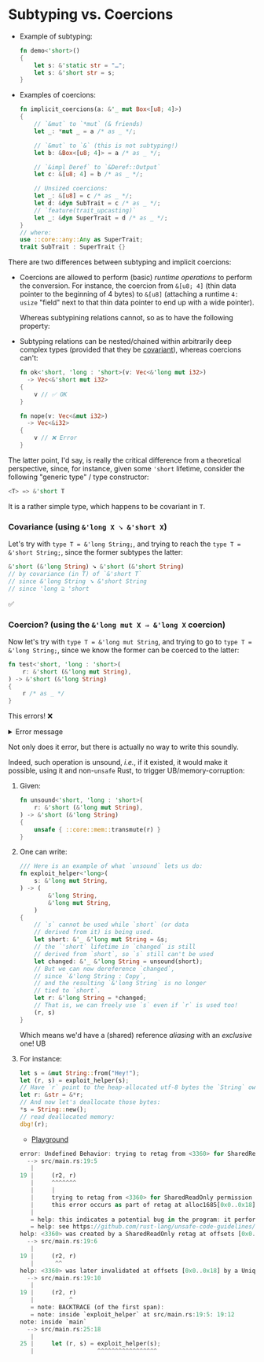 # Subtyping vs. Coercions

  - Example of subtyping:

    ```rs
    fn demo<'short>()
    {
        let s: &'static str = "…";
        let s: &'short str = s;
    }
    ```

  - Examples of coercions:

    ```rs
    fn implicit_coercions(a: &'_ mut Box<[u8; 4]>)
    {
        // `&mut` to `*mut` (& friends)
        let _: *mut _ = a /* as _ */;

        // `&mut` to `&` (this is not subtyping!)
        let b: &Box<[u8; 4]> = a /* as _ */;

        // `&impl Deref` to `&Deref::Output`
        let c: &[u8; 4] = b /* as _ */;

        // Unsized coercions:
        let _: &[u8] = c /* as _ */;
        let d: &dyn SubTrait = c /* as _ */;
        // `feature(trait_upcasting)`
        let _: &dyn SuperTrait = d /* as _ */;
    }
    // where:
    use ::core::any::Any as SuperTrait;
    trait SubTrait : SuperTrait {}
    ```

There are two differences between subtyping and implicit coercions:

  - Coercions are allowed to perform (basic) _runtime operations_ to perform the conversion. For instance, the coercion from `&[u8; 4]` (thin data pointer to the beginning of 4 bytes) to `&[u8]` (attaching a runtime `4: usize` "field" next to that thin data pointer to end up with a wide pointer).

    Whereas subtypining relations cannot, so as to have the following property:

  - Subtyping relations can be nested/chained within arbitrarily deep complex types (provided that they be [covariant](./covariance.md)), whereas coercions can't:

    ```rs
    fn ok<'short, 'long : 'short>(v: Vec<&'long mut i32>)
      -> Vec<&'short mut i32>
    {
        v // ✅ OK
    }

    fn nope(v: Vec<&mut i32>)
      -> Vec<&i32>
    {
        v // ❌ Error
    }
    ```

The latter point, I'd say, is really the critical difference from a theoretical perspective, since, for instance, given some `'short` lifetime, consider the following "generic type" / type constructor:

```rs
<T> => &'short T
```

It is a rather simple type, which happens to be covariant in `T`.

### Covariance (using `&'long X ➘ &'short X`)

Let's try with `type T = &'long String;`, and trying to reach the `type T = &'short String;`, since the former subtypes the latter:

```rs
&'short (&'long String) ➘ &'short (&'short String)
// by covariance (in T) of `&'short T`
// since &'long String ➘ &'short String
// since 'long ⊇ 'short
```

✅

### Coercion? (using the `&'long mut X ⇒ &'long X` coercion)

Now let's try with `type T = &'long mut String`, and trying to go to `type T = &'long String;`, since we know the former can be coerced to the latter:

```rs
fn test<'short, 'long : 'short>(
    r: &'short (&'long mut String),
) -> &'short (&'long String)
{
    r /* as _ */
}
```

This errors! ❌

<details><summary>Error message</summary>

```rs
error[E0308]: mismatched types
 --> src/lib.rs:5:5
  |
3 | ) -> &'short (&'long String)
  |      ----------------------- expected `&'short &'long String` because of return type
4 | {
5 |     r /* as _ */
  |     ^ types differ in mutability
  |
  = note: expected reference `&'short &'long String`
             found reference `&'short &'long mut String`
```

</details>

Not only does it error, but there is actually no way to write this soundly.

Indeed, such operation is unsound, _i.e._, if it existed, it would make it possible, using it and non-`unsafe` Rust, to trigger UB/memory-corruption:

 1. Given:
    ```rs
    fn unsound<'short, 'long : 'short>(
        r: &'short (&'long mut String),
    ) -> &'short (&'long String)
    {
        unsafe { ::core::mem::transmute(r) }
    }
    ```

 1. One can write:

    ```rs
    /// Here is an example of what `unsound` lets us do:
    fn exploit_helper<'long>(
        s: &'long mut String,
    ) -> (
            &'long String,
            &'long mut String,
        )
    {
        // `s` cannot be used while `short` (or data
        // derived from it) is being used.
        let short: &'_ &'long mut String = &s;
        // the `'short` lifetime in `changed` is still
        // derived from `short`, so `s` still can't be used
        let changed: &'_ &'long String = unsound(short);
        // But we can now dereference `changed`,
        // since `&'long String : Copy`,
        // and the resulting `&'long String` is no longer
        // tied to `short`.
        let r: &'long String = *changed;
        // That is, we can freely use `s` even if `r` is used too!
        (r, s)
    }
    ```

    Which means we'd have a (shared) reference _aliasing_ with an _exclusive_ one! UB

 1. For instance:

    ```rs
    let s = &mut String::from("Hey!");
    let (r, s) = exploit_helper(s);
    // Have `r` point to the heap-allocated utf-8 bytes the `String` owns.
    let r: &str = &*r;
    // And now let's deallocate those bytes:
    *s = String::new();
    // read deallocated memory:
    dbg!(r);
    ```

      - [Playground](https://play.rust-lang.org/?version=stable&mode=debug&edition=2021&gist=bc7bce1298bf9f48214e7462a2f91151)

    ```rs
    error: Undefined Behavior: trying to retag from <3360> for SharedReadOnly permission at alloc1685[0x0], but that tag does not exist in the borrow stack for this location
      --> src/main.rs:19:5
       |
    19 |     (r2, r)
       |     ^^^^^^^
       |     |
       |     trying to retag from <3360> for SharedReadOnly permission at alloc1685[0x0], but that tag does not exist in the borrow stack for this location
       |     this error occurs as part of retag at alloc1685[0x0..0x18]
       |
       = help: this indicates a potential bug in the program: it performed an invalid operation, but the Stacked Borrows rules it violated are still experimental
       = help: see https://github.com/rust-lang/unsafe-code-guidelines/blob/master/wip/stacked-borrows.md for further information
    help: <3360> was created by a SharedReadOnly retag at offsets [0x0..0x18]
      --> src/main.rs:19:6
       |
    19 |     (r2, r)
       |      ^^
    help: <3360> was later invalidated at offsets [0x0..0x18] by a Unique retag
      --> src/main.rs:19:10
       |
    19 |     (r2, r)
       |          ^
       = note: BACKTRACE (of the first span):
       = note: inside `exploit_helper` at src/main.rs:19:5: 19:12
    note: inside `main`
      --> src/main.rs:25:18
       |
    25 |     let (r, s) = exploit_helper(s);
       |                  ^^^^^^^^^^^^^^^^^
    ```
